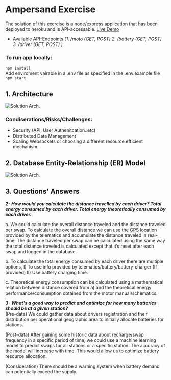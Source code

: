 # Ampersand Exercise 
The solution of this exercise is a node/express application that has been deployed to heroku and is API-accessable. 
[Live Demo](https://amp-exe.herokuapp.com)  
* Available API-Endpoints _(1. /moto (GET, POST) 2. /battery (GET, POST) 3. /driver (GET, POST) )_   
   
### To run app locally:   
``` npm install ```   
Add enviroment vairable in a .env file as specified in the .env.example file    
``` npm start ```    
   
## 1. Architecture 
![Solution Arch.](https://github.com/kemoszn/ampersand-exc/blob/main/images/ampersand.jpg)

### Condiserations/Risks/Challenges: 
* Security (API, User Authenitcation..etc)
* Distributed Data Management 
* Scaling Websockets or choosing a different resource efficient mechanism.

## 2. Database Entity-Relationship (ER) Model
![Solution Arch.](https://github.com/kemoszn/ampersand-exc/blob/main/images/ERM.jpeg)


## 3. Questions' Answers
***2- How would you calculate the distance travelled by each driver? Total energy consumed by each driver. Total energy theoretically consumed by each driver.***  

a. We could calculate the overall distance traveled and the distance traveled per swap.
To calculate the overall distance we can use the GPS location provided by the telematics and accumulate the distance traveled in real-time. The distance traveled per swap can be calculated using the same way the total distance traveled is calculated except that it’s reset after each swap and logged in the database.   

b. To calculate the total energy consumed by each driver there are multiple options, I) To use info provided by telematics/battery/battery-charger (If provided) II) Use battery charging time.  

c. Theoretical energy consumption can be calculated using a mathematical relation between distance covered from a) and the theoretical energy performance/consumption obtained from the motor manual/schematics.   

***3- What's a good way to predict and optimize for how many batteries should be at a
given station?***   
(Pre-data) We could gather data about drivers registration and their distribution per operational geographic area to initially allocate batteries for stations. 

(Post-data) After gaining some historic data about recharge/swap frequency in a specific period of time, we could use a machine learning model to predict swaps for all stations or a specific station. The accuracy of the model will increase with time. This would allow us to optimize battery resource allocation.  

(Consideration) There should be a warning system when battery demand can potentially exceed the supply. 
